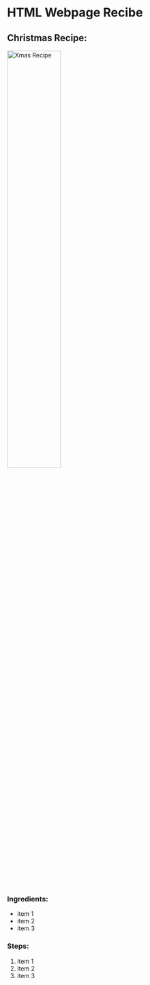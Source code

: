 <h1> HTML Webpage Recibe </h1>
<h2> Christmas Recipe: </h2>
<img src="https://user-images.githubusercontent.com/93533398/143888485-110541ac-591c-453f-b5a1-29167e006531.png"
 title="Xmas Recipe"
     width = 50%
     lenght= 20% />
<h3> Ingredients: </h3>

<ul>
  <li> item 1 </li>
  <li> item 2 </li>
  <li> item 3 </li>  
</ul>

<h3> Steps: </h3>

<ol>
  <li> item 1 </li>
  <li> item 2 </li>
  <li> item 3 </li>    
</ol>
